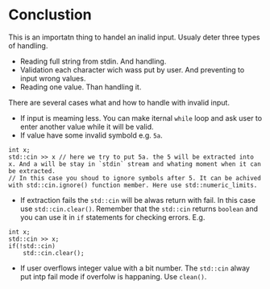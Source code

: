 # Conclustion

This is an importatn thing to handel an inalid input. Usualy deter three types of handling.
- Reading full string from stdin. And handling.
- Validation each character wich wass put by user. And preventing to input wrong values.
- Reading one value. Than handling it.

There are several cases what and how to handle with invalid input.
- If input is meaming less. You can make iternal `while` loop and ask user to enter another value while it will be valid.
- If value have some invalid symbold e.g. `5a`.
```
int x;
std::cin >> x // here we try to put 5a. the 5 will be extracted into x. And a will be stay in `stdin` stream and whating moment when it can be extracted.
// In this case you shoud to ignore symbols after 5. It can be achived with std::cin.ignore() function member. Here use std::numeric_limits.
```
- If extraction fails the `std::cin` will be alwas return with fail. In this case use `std::cin.clear()`. Remember that the `std::cin` returns `boolean` and you can use it in `if` statements for checking errors. E.g.
```
int x;
std::cin >> x;
if(!std::cin)
    std::cin.clear();
```
- If user overflows integer value with a bit number. The `std::cin` alway put intp fail mode if overfolw is happaning. Use `clean()`.

